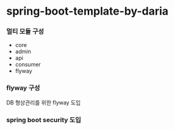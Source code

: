 # spring-boot-template-by-daria

### 멀티 모듈 구성 
- core
- admin
- api
- consumer
- flyway

### flyway 구성
DB 형상관리를 위한 flyway 도입

### spring boot security 도입

